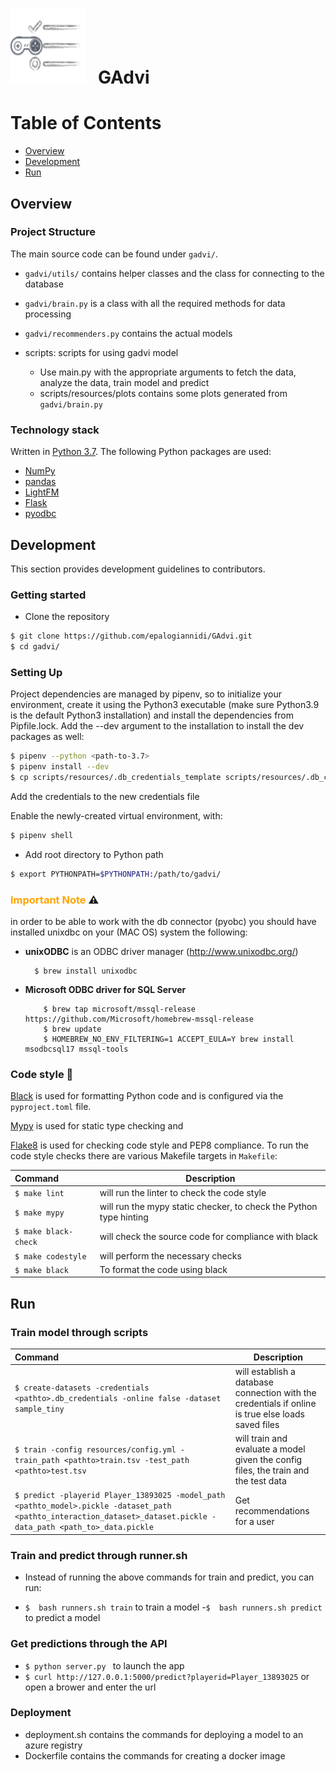 # <img src="docs/icons/logo.png" width="120" height="120"/>&nbsp;&nbsp;&nbsp;GAdvi

# Table of Contents

* [Overview](#overview)
* [Development](#development)
* [Run](#run)

## Overview

### Project Structure
The main source code can be found under `gadvi/`.
* `gadvi/utils/` contains helper classes and the class for connecting to the database
* `gadvi/brain.py` is a class with all the required methods for data processing
* `gadvi/recommenders.py` contains the actual models

* scripts: scripts for using gadvi model

  - Use main.py with the appropriate arguments to fetch the data, analyze the data, train model and predict
  - scripts/resources/plots contains some plots generated from `gadvi/brain.py`

### Technology stack
Written in [Python 3.7](https://www.python.org/). The following Python packages are used:

* [NumPy](http://www.numpy.org/)
* [pandas](https://pandas.pydata.org/)
* [LightFM](https://making.lyst.com/lightfm/docs/home.html)
* [Flask](https://flask.palletsprojects.com/en/1.1.x/)
* [pyodbc](https://github.com/mkleehammer/pyodbc/wiki)

## Development

This section provides development guidelines to contributors.

### Getting started

* Clone the repository

```bash
$ git clone https://github.com/epalogiannidi/GAdvi.git
$ cd gadvi/
```

### Setting Up

Project dependencies are managed by pipenv, so to initialize your environment, create it using
the Python3 executable (make sure Python3.9 is the default Python3 installation) and install the 
dependencies from Pipfile.lock. Add the --dev argument to the installation to install the dev 
packages as well:

```bash
$ pipenv --python <path-to-3.7>
$ pipenv install --dev
$ cp scripts/resources/.db_credentials_template scripts/resources/.db_credentials
```

Add the credentials to the new credentials file

Enable the newly-created virtual environment, with:
```bash
$ pipenv shell
```

* Add root directory to Python path

```bash
$ export PYTHONPATH=$PYTHONPATH:/path/to/gadvi/
```

### <span style="color:orange">Important Note</span>  ⚠️
in order to be able to work with the db connector (pyobc) you should have installed
unixdbc on your (MAC OS) system  the following:
* **unixODBC** is an ODBC driver manager (http://www.unixodbc.org/)
  ``` 
    $ brew install unixodbc
  ```
* **Microsoft ODBC driver for SQL Server**
    ```
        $ brew tap microsoft/mssql-release https://github.com/Microsoft/homebrew-mssql-release
        $ brew update
        $ HOMEBREW_NO_ENV_FILTERING=1 ACCEPT_EULA=Y brew install msodbcsql17 mssql-tools
    ```

### Code style 🐍 

[Black](https://github.com/psf/black) is used for formatting Python code and is configured via the 
`pyproject.toml` file. 

[Mypy](https://github.com/python/mypy) is used for static type checking and 

[Flake8](http://flake8.pycqa.org/en/latest/) is used for checking code style and PEP8 compliance.
To run the code style checks there are various Makefile targets in `Makefile`:

| Command                 | Description | 
| :---------------------------- |-------------| 
| ```$ make lint ```            | will run the linter to check the code style|
| ```$ make mypy```             | will run the mypy static checker, to check the Python type hinting |
| ```$ make black-check ```     | will check the source code for compliance with black|
| ```$ make codestyle ```       | will perform the necessary checks|
| ```$ make black ```            | To format the code using black|


## Run

### Train model through scripts
| Command                 | Description | 
| :---------------------------- |-------------| 
| ```$ create-datasets -credentials <pathto>.db_credentials -online false -dataset sample_tiny ``` | will establish a database connection with the credentials if online is true else loads saved files|
| ```$ train -config resources/config.yml -train_path <pathto>train.tsv -test_path <pathto>test.tsv```| will train and evaluate a model given the config files, the train and the test data |
| ```$ predict -playerid Player_13893025 -model_path <pathto_model>.pickle -dataset_path <pathto_interaction_dataset>_dataset.pickle -data_path <path_to>_data.pickle ```     |Get recommendations for a user |

### Train and predict through runner.sh
* Instead of running the above commands for train and predict, you can run:
- ```$  bash runners.sh train``` to train a model
-```$  bash runners.sh predict``` to predict a model

### Get predictions through the API
* ```$ python server.py ``` to launch the app
* ```$ curl http://127.0.0.1:5000/predict?playerid=Player_13893025``` or open a brower and enter the url


### Deployment

* deployment.sh contains the commands for deploying a model to an azure registry
* Dockerfile contains the commands for creating a docker image

